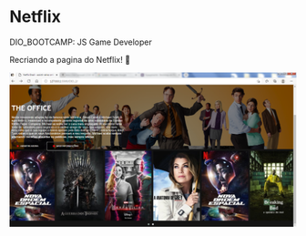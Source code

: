 # Netflix
DIO_BOOTCAMP: JS Game Developer

Recriando a pagina do Netflix! 🎥

![](https://github.com/bert1307/Netflix/blob/main/DIO_2/layout_netflix.png)

